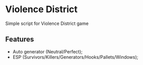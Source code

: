 # Violence District

Simple script for Violence District game

## Features
 - Auto generator (Neutral/Perfect);
 - ESP (Survivors/Killers/Generators/Hooks/Pallets/Windows);
